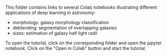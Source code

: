 This folder contains links to several Colab notebooks illustrating different applications of deep learning in astronomy:
- morphology: galaxy morphology classification
- deblending: segmentation of overlapping galaxies
- sizes: estimation of galaxy half light radii

To open the tutorial, click on the corresponding folder and open the jupyter notebook. Click on the "Open in Colab" button and start the tutorial. 
